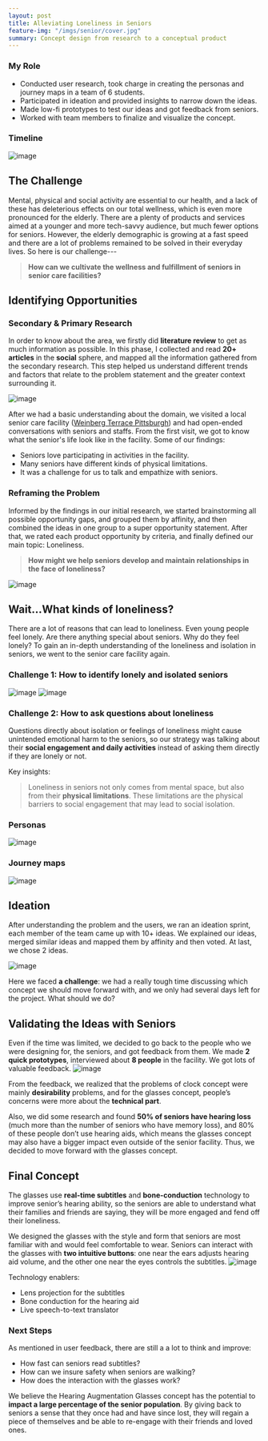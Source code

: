 ```yaml
---
layout: post
title: Alleviating Loneliness in Seniors
feature-img: "/imgs/senior/cover.jpg"
summary: Concept design from research to a conceptual product
---
```


### My Role
- Conducted user research, took charge in creating the personas and journey maps in a team of 6 students.
- Participated in ideation and provided insights to narrow down the ideas.
- Made low-fi prototypes to test our ideas and got feedback from seniors.
- Worked with team members to finalize and visualize the concept.

### Timeline
![image](/imgs/senior/timeline.jpg)

## The Challenge
Mental, physical and social activity are essential to our health, and a lack of these has deleterious effects on our total wellness, which is even more pronounced for the elderly. There are a plenty of products and services aimed at a younger and more tech-savvy audience, but much fewer options for seniors. However, the elderly demographic is growing at a fast speed and there are a lot of problems remained to be solved in their everyday lives. So here is our challenge---

> **How can we cultivate the wellness and fulfillment of seniors in senior care facilities?**

## Identifying Opportunities
### Secondary & Primary Research
In order to know about the area, we firstly did **literature review** to get as much information as possible. In this phase, I collected and read **20+ articles** in the **social** sphere, and mapped all the information gathered from the secondary research. This step helped us understand different trends and factors that relate to the problem statement and the greater context surrounding it.

![image](/imgs/senior/literature.png)

After we had a basic understanding about the domain, we visited a local senior care facility ([Weinberg Terrace Pittsburgh](https://www.jaapgh.org/our-residences/weinberg-terrace-personal-care)) and had open-ended conversations with seniors and staffs. From the first visit, we got to know what the senior's life look like in the facility. Some of our findings:
- Seniors love participating in activities in the facility.
- Many seniors have different kinds of physical limitations.
- It was a challenge for us to talk and empathize with seniors.

### Reframing the Problem
Informed by the findings in our initial research, we started brainstorming all possible opportunity gaps, and grouped them by affinity, and then combined the ideas in one group to a super opportunity statement. After that, we rated each product opportunity by criteria, and finally defined our main topic: Loneliness.
> **How might we help seniors develop and maintain relationships in the face of loneliness?**

![image](/imgs/senior/pog.png)

## Wait...What kinds of loneliness?
There are a lot of reasons that can lead to loneliness. Even young people feel lonely. Are there anything special about seniors. Why do they feel lonely? To gain an in-depth understanding of the loneliness and isolation in seniors, we went to the senior care facility again.
### Challenge 1: How to identify lonely and isolated seniors
![image](/imgs/senior/interview.jpg)
![image](/imgs/senior/observation.jpg)

### Challenge 2: How to ask questions about loneliness
Questions directly about isolation or feelings of loneliness might cause unintended emotional harm to the seniors, so our strategy was talking about their **social engagement and daily activities** instead of asking them directly if they are lonely or not.

Key insights:
> Loneliness in seniors not only comes from mental space, but also from their **physical limitations**. These limitations are the physical barriers to social engagement that may lead to social isolation.

### Personas
![image](/imgs/senior/persona.png)
### Journey maps
![image](/imgs/senior/journey.jpg)

## Ideation
After understanding the problem and the users, we ran an ideation sprint, each member of the team came up with 10+ ideas. We explained our ideas, merged similar ideas and mapped them by affinity and then voted. At last, we chose 2 ideas.

![image](/imgs/senior/ideation.jpg)

Here we faced **a challenge**: we had a really tough time discussing which concept we should move forward with, and we only had several days left for the project. What should we do?

## Validating the Ideas with Seniors

Even if the time was limited, we decided to go back to the people who we were designing for, the seniors, and got feedback from them. We made **2 quick prototypes**, interviewed about **8 people** in the facility. We got lots of valuable feedback.
![image](/imgs/senior/feedback.jpg)

From the feedback, we realized that the problems of clock concept were mainly **desirability** problems, and for the glasses concept, people’s concerns were more about the **technical part**.

Also, we did some research and found **50% of seniors have hearing loss** (much more than the number of seniors who have memory loss), and 80% of these people don’t use hearing aids, which means the glasses concept may also have a bigger impact even outside of the senior facility. Thus, we decided to move forward with the glasses concept.

## Final Concept
The glasses use **real-time subtitles** and **bone-conduction** technology to improve senior’s hearing ability, so the seniors are able to understand what their families and friends are saying, they will be more engaged and fend off their loneliness.

We designed the glasses with the style and form that seniors are most familiar with and would feel comfortable to wear. Seniors can interact with the glasses with **two intuitive buttons**: one near the ears adjusts hearing aid volume, and the other one near the eyes controls the subtitles.
![image](/imgs/senior/final.jpg)

Technology enablers:
- Lens projection for the subtitles
- Bone conduction for the hearing aid
- Live speech-to-text translator

### Next Steps
As mentioned in user feedback, there are still a a lot to think and improve:
* How fast can seniors read subtitles?
* How can we insure safety when seniors are walking?
* How does the interaction with the glasses work?

We believe the Hearing Augmentation Glasses concept has the potential to **impact a large percentage of the senior population**. By giving back to seniors a sense that they once had and have since lost, they will regain a piece of themselves and be able to re-engage with their friends and loved ones.
